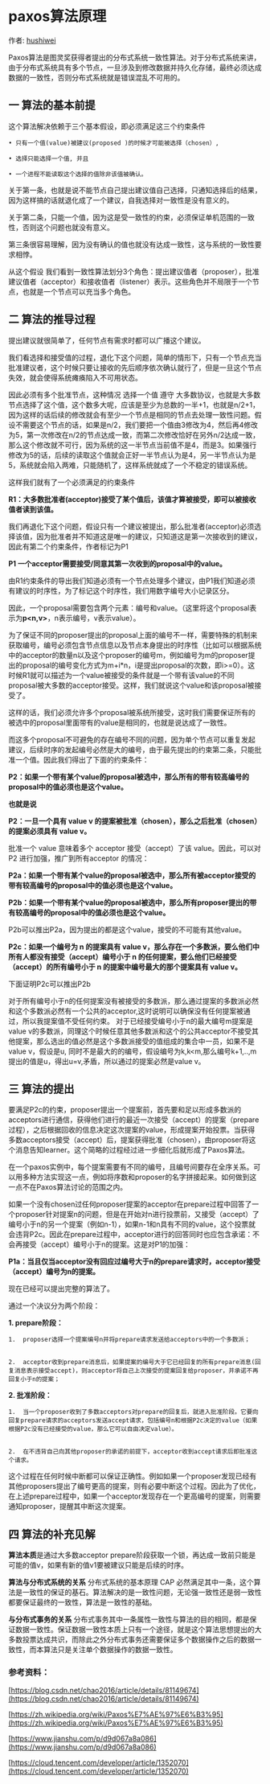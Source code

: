 
# paxos算法原理
作者: [hushiwei](https://github.com/jumanjihu)

Paxos算法是图灵奖获得者提出的分布式系统一致性算法。对于分布式系统来讲，由于分布式系统具有多个节点，一旦涉及到修改数据并持久化存储，最终必须达成数据的一致性，否则分布式系统就是错误混乱不可用的。

## 一 算法的基本前提

这个算法解决依赖于三个基本假设，即必须满足这三个约束条件

    • 只有一个值(value)被建议(proposed )的时候才可能被选择（chosen）,

    • 选择只能选择一个值, 并且

    • 一个进程不能读取这个选择的值除非该值被确认。

关于第一条，也就是说不能节点自己提出建议值自己选择，只通知选择后的结果，因为这样搞的话就退化成了一个建议，自我选择对一致性是没有意义的。

关于第二条，只能一个值，因为这是受一致性的约束，必须保证单机范围的一致性，否则这个问题也就没有意义。

第三条很容易理解，因为没有确认的值也就没有达成一致性，这与系统的一致性要求相悖。

从这个假设 我们看到一致性算法划分3个角色：提出建议值者（proposer），批准建议值者（acceptor）和接收值者（listener）表示。这些角色并不局限于一个节点，也就是一个节点可以充当多个角色。

## 二 算法的推导过程

提出建议就很简单了，任何节点有需求时都可以广播这个建议。

我们看选择和接受值的过程，退化下这个问题，简单的情形下，只有一个节点充当 批准建议者，这个时候只要让接收的先后顺序依次确认就行了，但是一旦这个节点失效，就会使得系统瘫痪陷入不可用状态。

因此必须有多个批准节点，这种情况 选择一个值 遵守 大多数协议，也就是大多数节点选择了这个值，这个数多大呢，应该是至少为总数的一半+1，也就是n/2+1，因为这样的话后续的修改就会有至少一个节点是相同的节点去处理一致性问题。假设不需要这个节点的话，如果是n/2，我们要把一个值由3修改为4，然后再4修改为5，第一次修改在n/2的节点达成一致，而第二次修改恰好在另外n/2达成一致，那么这个修改就不可行，因为系统的这一半节点当前值不是4，而是3。如果强行修改为5的话，后续的读取这个值就会正好一半节点认为是4，另一半节点认为是5，系统就会陷入两难，只能随机了，这样系统就成了一个不稳定的错误系统。

这样我们就有了一个必须满足的约束条件

**R1：大多数批准者(acceptor)接受了某个值后，该值才算被接受，即可以被接收值者读到该值。**

我们再退化下这个问题，假设只有一个建议被提出，那么批准者(acceptor)必须选择该值，因为批准者并不知道这是唯一的建议，只知道这是第一次接收到的建议，因此有第二个约束条件，作者标记为P1

**P1 一个acceptor需要接受/同意其第一次收到的proposal中的value。**

由R1约束条件的导出我们知道必须有一个节点处理多个建议，由P1我们知道必须有建议的时序性，为了标记这个时序性，我们用数字编号大小记录区分。

因此，一个proposal需要包含两个元素：编号和value。（这里将这个proposal表示为**p<n,v>**，n表示编号，v表示value）。

为了保证不同的proposer提出的proposal上面的编号不一样，需要特殊的机制来获取编号，编号必须包含节点信息以及节点本身提出的时序性（比如可以根据系统中的acceptor的数量n以及这个proposer的编号m，例如编号为m的proposer提出的proposal的编号变化方式为m+i*n，i是提出proposal的次数，即i>=0）。这时候R1就可以描述为一个value被接受的条件就是一个带有该value的不同proposal被大多数的acceptor接受。这样，我们就说这个value和该proposal被接受了。

这样的话，我们必须允许多个proposal被系统所接受，这时我们需要保证所有的被选中的proposal里面带有的value是相同的，也就是说达成了一致性。

而这多个proposal不可避免的存在编号不同的问题，因为单个节点可以重复发起建议，后续时序的发起编号必然是大的编号，由于最先提出的约束第二条，只能批准一个值。因此我们得出了下面的约束条件：

**P2：如果一个带有某个value的proposal被选中，那么所有的带有较高编号的proposal中的值必须也是这个value。** 

**也就是说**

**P2：一旦一个具有 value v 的提案被批准（chosen），那么之后批准（chosen）的提案必须具有 value v。**

批准一个 value 意味着多个 acceptor 接受（accept）了该 value。因此，可以对 P2 进行加强，推广到所有acceptor 的情况：

**P2a：如果一个带有某个value的proposal被选中，那么所有被acceptor接受的带有较高编号的proposal中的值必须也是这个value。**

**P2b：如果一个带有某个value的proposal被选中，那么所有proposer提出的带有较高编号的proposal中的值必须也是这个value。**

P2b可以推出P2a，因为提出的都是这个value，接受的不可能有其他value。

**P2c：如果一个编号为 n 的提案具有 value v，那么存在一个多数派，要么他们中所有人都没有接受（accept）编号小于 n 
的任何提案，要么他们已经接受（accept）的所有编号小于 n 的提案中编号最大的那个提案具有 value v。** 

下面证明P2c可以推出P2b

对于所有编号小于n的任何提案没有被接受的多数派，那么通过提案的多数派必然和这个多数派必然有一个公共的acceptor,这时说明可以确保没有任何提案被通过，所以我提案值不受任何约束。
对于已经接受编号小于n的最大编号m提案是value v的多数派，同理这个时候任意其他多数派和这个的公共acceptor不接受其他提案，那么选出的值必然是这个多数派接受的值组成的集合中一员，如果不是value v，假设是u,
同时不是最大的的编号，假设编号为k,k<m,那么编号k+1,..,m提出的值是u，得出u=v,矛盾，所以通过的提案必然是value v。

 ## 三 算法的提出

要满足P2c的约束，proposer提出一个提案前，首先要和足以形成多数派的acceptors进行通信，获得他们进行的最近一次接受（accept）的提案（prepare过程），之后根据回收的信息决定这次提案的value，形成提案开始投票。当获得多数acceptors接受（accept）后，提案获得批准（chosen），由proposer将这个消息告知learner。这个简略的过程经过进一步细化后就形成了Paxos算法。

在一个paxos实例中，每个提案需要有不同的编号，且编号间要存在全序关系。可以用多种方法实现这一点，例如将序数和proposer的名字拼接起来。如何做到这一点不在Paxos算法讨论的范围之内。

如果一个没有chosen过任何proposer提案的acceptor在prepare过程中回答了一个proposer针对提案n的问题，但是在开始对n进行投票前，又接受（accept）了编号小于n的另一个提案（例如n-1），如果n-1和n具有不同的value，这个投票就会违背P2c。因此在prepare过程中，acceptor进行的回答同时也应包含承诺：不会再接受（accept）编号小于n的提案。这是对P1的加强：

**P1a：当且仅当acceptor没有回应过编号大于n的prepare请求时，acceptor接受（accept）编号为n的提案。**

现在已经可以提出完整的算法了。

通过一个决议分为两个阶段：

**1.  prepare阶段：**


    1.  proposer选择一个提案编号n并将prepare请求发送给acceptors中的一个多数派；
    
    
    2.  acceptor收到prepare消息后，如果提案的编号大于它已经回复的所有prepare消息(回复消息表示接受accept)，则acceptor将自己上次接受的提案回复给proposer，并承诺不再回复小于n的提案；
    
    
**2.  批准阶段：**


    1.  当一个proposer收到了多数acceptors对prepare的回复后，就进入批准阶段。它要向回复prepare请求的acceptors发送accept请求，包括编号n和根据P2c决定的value（如果根据P2c没有已经接受的value，那么它可以自由决定value）。
    
    
    2.  在不违背自己向其他proposer的承诺的前提下，acceptor收到accept请求后即批准这个请求。

这个过程在任何时候中断都可以保证正确性。例如如果一个proposer发现已经有其他proposers提出了编号更高的提案，则有必要中断这个过程。因此为了优化，在上述prepare过程中，如果一个acceptor发现存在一个更高编号的提案，则需要通知proposer，提醒其中断这次提案。

## 四 算法的补充见解

**算法本质**是通过大多数acceptor prepare阶段获取一个锁，再达成一致前只能是可能的值v，如果有新的值v1要被建议只能是后续的时序。

**算法与分布式系统的关系** 分布式系统的基本原理 CAP 必然满足其中一条，这个算法是一致性的保证的基石。算法解决的是一致性问题，无论强一致性还是弱一致性都要保证最终的一致性，算法是一致性的基础。

**与分布式事务的关系** 分布式事务其中一条属性一致性与算法的目的相同，都是保证数据一致性。保证数据一致性本质上只有一个途径，就是这个算法思想提出的大多数投票达成共识，而除此之外分布式事务还需要保证多个数据操作之后的数据一致性，而本算法只是关注单个数据操作的数据一致性。


### 参考资料：

[https://blog.csdn.net/chao2016/article/details/81149674](https://blog.csdn.net/chao2016/article/details/81149674)

[https://zh.wikipedia.org/wiki/Paxos%E7%AE%97%E6%B3%95](https://zh.wikipedia.org/wiki/Paxos%E7%AE%97%E6%B3%95)

[https://www.jianshu.com/p/d9d067a8a086](https://www.jianshu.com/p/d9d067a8a086)

[https://cloud.tencent.com/developer/article/1352070](https://cloud.tencent.com/developer/article/1352070)
